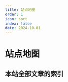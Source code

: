 ```yaml
---
title: 站点地图
order: 1
icon: sort
index: false
date: 2024-10-01
---
```


# 站点地图

## 本站全部文章的索引

<Catalog base='/' hideHeading></Catalog>